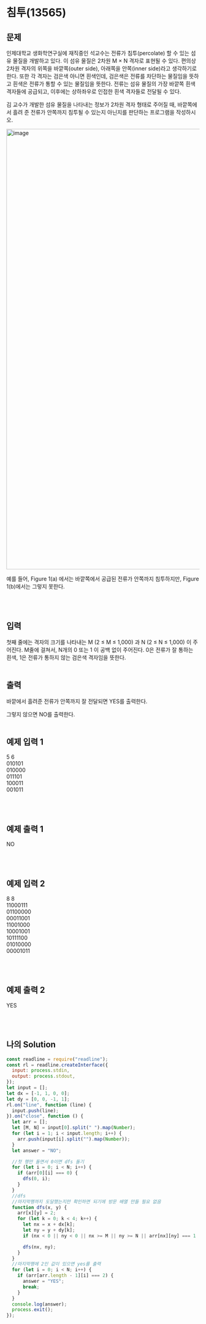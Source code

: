 # 침투(13565)

## 문제

인제대학교 생화학연구실에 재직중인 석교수는 전류가 침투(percolate) 할 수 있는 섬유 물질을 개발하고 있다. 이 섬유 물질은 2차원 M × N 격자로 표현될 수 있다. 편의상 2차원 격자의 위쪽을 바깥쪽(outer side), 아래쪽을 안쪽(inner side)라고 생각하기로 한다. 또한 각 격자는 검은색 아니면 흰색인데, 검은색은 전류를 차단하는 물질임을 뜻하고 흰색은 전류가 통할 수 있는 물질임을 뜻한다. 전류는 섬유 물질의 가장 바깥쪽 흰색 격자들에 공급되고, 이후에는 상하좌우로 인접한 흰색 격자들로 전달될 수 있다.

김 교수가 개발한 섬유 물질을 나타내는 정보가 2차원 격자 형태로 주어질 때, 바깥쪽에서 흘려 준 전류가 안쪽까지 침투될 수 있는지 아닌지를 판단하는 프로그램을 작성하시오.

<img width="1147" alt="image" src="https://user-images.githubusercontent.com/68778883/175845575-edd0b86c-543e-4120-9e5d-2c547bd9b068.png">
	
예를 들어, Figure 1(a) 에서는 바깥쪽에서 공급된 전류가 안쪽까지 침투하지만, Figure 1(b)에서는 그렇지 못한다.

<br/>
<br/>

## 입력

첫째 줄에는 격자의 크기를 나타내는 M (2 ≤ M ≤ 1,000) 과 N (2 ≤ N ≤ 1,000) 이 주어진다. M줄에 걸쳐서, N개의 0 또는 1 이 공백 없이 주어진다. 0은 전류가 잘 통하는 흰색, 1은 전류가 통하지 않는 검은색 격자임을 뜻한다.
<br/>
<br/>

## 출력

바깥에서 흘려준 전류가 안쪽까지 잘 전달되면 YES를 출력한다.

그렇지 않으면 NO를 출력한다.
<br/>
<br/>

## 예제 입력 1

5 6<br/>
010101<br/>
010000<br/>
011101<br/>
100011<br/>
001011

<br/>
<br/>

## 예제 출력 1

NO

<br/>
<br/>

## 예제 입력 2

8 8<br/>
11000111<br/>
01100000<br/>
00011001<br/>
11001000<br/>
10001001<br/>
10111100<br/>
01010000<br/>
00001011

<br/>
<br/>

## 예제 출력 2

YES

<br/>
<br/>

## 나의 Solution

```javascript
const readline = require("readline");
const rl = readline.createInterface({
  input: process.stdin,
  output: process.stdout,
});
let input = [];
let dx = [-1, 1, 0, 0];
let dy = [0, 0, -1, 1];
rl.on("line", function (line) {
  input.push(line);
}).on("close", function () {
  let arr = [];
  let [M, N] = input[0].split(" ").map(Number);
  for (let i = 1; i < input.length; i++) {
    arr.push(input[i].split("").map(Number));
  }
  let answer = "NO";

  //첫 행만 돌면서 0이면 dfs 돌기
  for (let i = 0; i < N; i++) {
    if (arr[0][i] === 0) {
      dfs(0, i);
    }
  }
  //dfs
  //마지막행까지 도달했는지만 확인하면 되기에 방문 배열 만들 필요 없음
  function dfs(x, y) {
    arr[x][y] = 2;
    for (let k = 0; k < 4; k++) {
      let nx = x + dx[k];
      let ny = y + dy[k];
      if (nx < 0 || ny < 0 || nx >= M || ny >= N || arr[nx][ny] === 1 || arr[nx][ny] === 2) continue;

      dfs(nx, ny);
    }
  }
  //마지막행에 2인 값이 있으면 yes를 출력
  for (let i = 0; i < N; i++) {
    if (arr[arr.length - 1][i] === 2) {
      answer = "YES";
      break;
    }
  }
  console.log(answer);
  process.exit();
});
```
